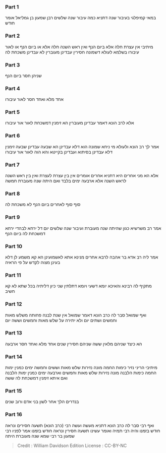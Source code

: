 
### Part 1
במאי קמיפלגי בעיבור שנה דתניא כמה עיבור שנה שלשים רבן שמעון בן גמליאל אומר חודש 

### Part 2
מיתיבי אין עצרת חלה אלא ביום הנף ואין ראש השנה חלה אלא או ביום הנף או לאור עיבורו בשלמא לעולא דשמונה חסירין עבדינן מעוברין לא עבדינן משכחת לה

### Part 3
שניהן חסר ביום הנף

### Part 4
אחד מלא ואחד חסר לאור עיבורו

### Part 5
אלא לרב הונא דאמר עבדינן מעוברין הא זימנין דמשכחת לאור אור עיבורו

### Part 6
אמר לך רב הונא ולעולא מי ניחא שמונה הוא דלא עבדינן הא שבעה עבדינן שבעה זימנין דלא עבדינן בסיתוא ועבדינן בקייטא והא הוה לאור אור עיבורו

### Part 7
אלא הא מני אחרים היא דתניא אחרים אומרים אין בין עצרת לעצרת ואין בין ראש השנה לראש השנה אלא ארבעה ימים בלבד ואם היתה שנה מעוברת חמשה

### Part 8
סוף סוף לאחרים ביום הנף לא משכחת לה

### Part 9
אמר רב משרשיא כגון שהיתה שנה מעוברת ועיבור שנה שלשים יום דל ירחא לבהדי ירחא דמשכחת לה ביום הנף

### Part 10
אמר ליה רב אדא בר אהבה לרבא אחרים מנינא אתא לאשמועינן הא קא משמע לן דלא בעינן מצוה לקדש על פי הראיה

### Part 11
מתקיף לה רבינא והאיכא יומא דשעי ויומא דתלתין שני כיון דליתיה בכל שתא לא קא חשיב

### Part 12
ואף שמואל סבר לה כרב הונא דאמר שמואל אין שנת לבנה פחותה משלש מאות וחמשים ושתים יום ולא יתירה על שלש מאות וחמשים וששה יום

### Part 13
הא כיצד שניהם מלאין ששה שניהם חסירין שנים אחד מלא ואחד חסר ארבעה

### Part 14
מיתיבי הריני נזיר כימות החמה מונה נזירות שלש מאות וששים וחמשה ימים כמנין ימות החמה כימות הלבנה מונה נזירות שלש מאות וחמשים וארבעה ימים כמנין ימות הלבנה ואם איתא זימנין דמשכחת לה ששה

### Part 15
בנדרים הלך אחר לשון בני אדם ורוב שנים

### Part 16
ואף רבי סבר לה כרב הונא דתניא מעשה ועשה רבי (כרב הונא) תשעה חסירים ונראה חודש בזמנו והיה רבי תמיה ואומר עשינו תשעה חסירין ונראה חודש בזמנו אמר לפניו רבי שמעון בר רבי שמא שנה מעוברת היתה

>Credit : William Davidson Edition
>License : CC-BY-NC